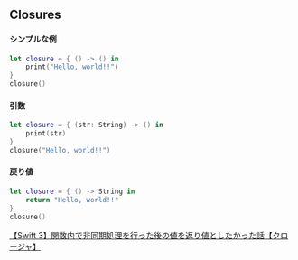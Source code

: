 ## Closures

#### シンプルな例

```swift
let closure = { () -> () in
    print("Hello, world!!")
}
closure()
```

#### 引数

```swift
let closure = { (str: String) -> () in
    print(str)
}
closure("Hello, world!!")
```

#### 戻り値

```swift
let closure = { () -> String in
    return "Hello, world!!"
}
closure()
```

[【Swift 3】関数内で非同期処理を行った後の値を返り値としたかった話【クロージャ】](https://uruly.xyz/swift3closure_gcd_1/)
